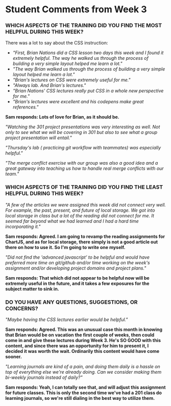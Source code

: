 # Student Comments from Week 3

### WHICH ASPECTS OF THE TRAINING DID YOU FIND THE MOST HELPFUL DURING THIS WEEK?

There was a lot to say about the CSS instruction:

- *"First, Brian Nations did a CSS lesson two days this week and I found it extremely helpful. The way he walked us through the process of building a very simple layout helped me learn a lot."*
- *"The way Brian walked us through the process of building a very simple layout helped me learn a lot."*
- *"Brian's lectures on CSS were extremely useful for me."*
- *"Always lab. And Brian's lectures."*
- *"Brian Nations' CSS lectures really put CSS in a whole new perspective for me."*
- *"Brian's lectures were excellent and his codepens make great references."*

**Sam responds: Lots of love for Brian, as it should be.**

*"Watching the 301 project presentations was very interesting as well. Not only to see what we will be covering in 301 but also to see what a group project presentation will entail."*

*"Thursday's lab ( practicing git workflow with teammates) was especially helpful."*

*"The merge conflict exercise with our group was also a good idea and a great gateway into teaching us how to handle real merge conflicts with our team."*

### WHICH ASPECTS OF THE TRAINING DID YOU FIND THE LEAST HELPFUL DURING THIS WEEK?

*"A few of the articles we were assigned this week did not connect very well. For example, the past, present, and future of local storage. We got into local storage in class but a lot of the reading did not connect for me. It seemed far beyond what we had learned and I had a hard time incorporating it."*

**Sam responds: Agreed. I am going to revamp the reading assignments for ChartJS, and as for local storage, there simply is not a good article out there on how to use it. So I'm going to write one myself.**

*"Did not find the 'advanced javascript' to be helpful and would have preferred more time on git/github and/or time working on the week's assignment and/or developing project domains and project plans."*

**Sam responds: That which did not appear to be helpful now will be extremely useful in the future, and it takes a few exposures for the subject matter to sink in.**

### DO YOU HAVE ANY QUESTIONS, SUGGESTIONS, OR CONCERNS?

*"Maybe having the CSS lectures earlier would be helpful."*

**Sam responds: Agreed. This was an unusual case this month in knowing that Brian would be on vacation the first couple of weeks, then could come in and give these lectures during Week 3. He's SO GOOD with this content, and since there was an opportunity for him to present it, I decided it was worth the wait. Ordinarily this content would have come sooner.**

*"Learning journals are kind of a pain, and doing them daily is a hassle on top of everything else we're already doing. Can we consider making them bi-weekly journals instead of daily?"*

**Sam responds: Yeah, I can totally see that, and will adjust this assignment for future classes. This is only the second time we've had a 201 class do learning journals, so we're still dialing in the best way to utilize them.**
